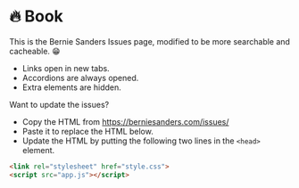 # 🔥 Book

This is the Bernie Sanders Issues page, modified to be more searchable and cacheable. 😁
- Links open in new tabs.
- Accordions are always opened.
- Extra elements are hidden.

Want to update the issues?
- Copy the HTML from https://berniesanders.com/issues/
- Paste it to replace the HTML below.
- Update the HTML by putting the following two lines in the `<head>` element.

```html
<link rel="stylesheet" href="style.css">
<script src="app.js"></script>
```
